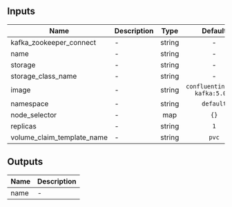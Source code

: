 ## Inputs

| Name | Description | Type | Default | Required |
|------|-------------|:----:|:-----:|:-----:|
| kafka\_zookeeper\_connect | - | string | - | yes |
| name | - | string | - | yes |
| storage | - | string | - | yes |
| storage\_class\_name | - | string | - | yes |
| image | - | string | `confluentinc/cp-kafka:5.0.0` | no |
| namespace | - | string | `default` | no |
| node\_selector | - | map | `{}` | no |
| replicas | - | string | `1` | no |
| volume\_claim\_template\_name | - | string | `pvc` | no |

## Outputs

| Name | Description |
|------|-------------|
| name | - |

